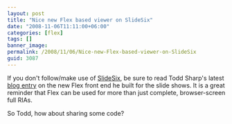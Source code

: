 ```yaml
---
layout: post
title: "Nice new Flex based viewer on SlideSix"
date: "2008-11-06T11:11:00+06:00"
categories: [flex]
tags: []
banner_image: 
permalink: /2008/11/06/Nice-new-Flex-based-viewer-on-SlideSix
guid: 3087
---
```


If you don't follow/make use of <a href="http://slidesix.com">SlideSix</a>, be sure to read Todd Sharp's latest <a href="http://cfsilence.com/blog/client/index.cfm/2008/11/6/New-Flex-Viewer-Widget-Launched">blog entry</a> on the new Flex front end he built for the slide shows. It is a great reminder that Flex can be used for more than just complete, browser-screen full RIAs. 

So Todd, how about sharing some code?